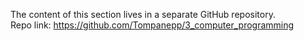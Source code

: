 The content of this section lives in a separate GitHub repository.  
Repo link: https://github.com/Tompanepp/3_computer_programming
